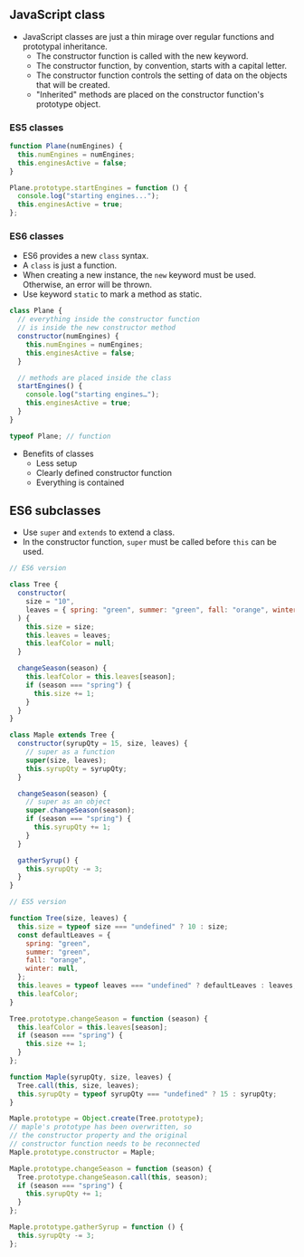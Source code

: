 ## JavaScript class

- JavaScript classes are just a thin mirage over regular functions and prototypal inheritance.
  - The constructor function is called with the new keyword.
  - The constructor function, by convention, starts with a capital letter.
  - The constructor function controls the setting of data on the objects that will be created.
  - "Inherited" methods are placed on the constructor function's prototype object.

### ES5 classes

```js
function Plane(numEngines) {
  this.numEngines = numEngines;
  this.enginesActive = false;
}

Plane.prototype.startEngines = function () {
  console.log("starting engines...");
  this.enginesActive = true;
};
```

### ES6 classes

- ES6 provides a new `class` syntax.
- A `class` is just a function.
- When creating a new instance, the `new` keyword must be used. Otherwise, an error will be thrown.
- Use keyword `static` to mark a method as static.

```js
class Plane {
  // everything inside the constructor function
  // is inside the new constructor method
  constructor(numEngines) {
    this.numEngines = numEngines;
    this.enginesActive = false;
  }

  // methods are placed inside the class
  startEngines() {
    console.log("starting engines…");
    this.enginesActive = true;
  }
}

typeof Plane; // function
```

- Benefits of classes
  - Less setup
  - Clearly defined constructor function
  - Everything is contained

## ES6 subclasses

- Use `super` and `extends` to extend a class.
- In the constructor function, `super` must be called before `this` can be used.

```js
// ES6 version

class Tree {
  constructor(
    size = "10",
    leaves = { spring: "green", summer: "green", fall: "orange", winter: null }
  ) {
    this.size = size;
    this.leaves = leaves;
    this.leafColor = null;
  }

  changeSeason(season) {
    this.leafColor = this.leaves[season];
    if (season === "spring") {
      this.size += 1;
    }
  }
}

class Maple extends Tree {
  constructor(syrupQty = 15, size, leaves) {
    // super as a function
    super(size, leaves);
    this.syrupQty = syrupQty;
  }

  changeSeason(season) {
    // super as an object
    super.changeSeason(season);
    if (season === "spring") {
      this.syrupQty += 1;
    }
  }

  gatherSyrup() {
    this.syrupQty -= 3;
  }
}

// ES5 version

function Tree(size, leaves) {
  this.size = typeof size === "undefined" ? 10 : size;
  const defaultLeaves = {
    spring: "green",
    summer: "green",
    fall: "orange",
    winter: null,
  };
  this.leaves = typeof leaves === "undefined" ? defaultLeaves : leaves;
  this.leafColor;
}

Tree.prototype.changeSeason = function (season) {
  this.leafColor = this.leaves[season];
  if (season === "spring") {
    this.size += 1;
  }
};

function Maple(syrupQty, size, leaves) {
  Tree.call(this, size, leaves);
  this.syrupQty = typeof syrupQty === "undefined" ? 15 : syrupQty;
}

Maple.prototype = Object.create(Tree.prototype);
// maple's prototype has been overwritten, so
// the constructor property and the original
// constructor function needs to be reconnected
Maple.prototype.constructor = Maple;

Maple.prototype.changeSeason = function (season) {
  Tree.prototype.changeSeason.call(this, season);
  if (season === "spring") {
    this.syrupQty += 1;
  }
};

Maple.prototype.gatherSyrup = function () {
  this.syrupQty -= 3;
};
```
